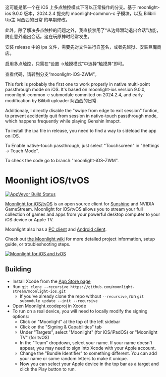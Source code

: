 这可能是第一个在 iOS 上多点触控模式下可以正常操作的分支。基于 moonlight-ios 9.0.0 版本，2024.2.4 提交的 moonlight-common-c 子模块，以及 Bilibili Up主 阿西西的日常 的早期修改。

此外，除了解决多点触控的问题之外，我直接禁用了“从边缘滑动退出会话”功能，防止意外退出会话。这在玩原神时经常发生。

安装 release 中的 ipa 文件，需要先对文件进行自签名，或者先越狱、安装巨魔商店。

启用多点触控，只需在“设置 ->触摸模式”中选择“触摸屏”即可。

查看代码，请转到分支“moonlight-iOS-ZWM”。



This fork is probably the first one to work properly in native multi-point passthrough mode on iOS. It's based on moonlight-ios version 9.0.0, moonlight-common-c submodule commited on 2024.2.4, and early modification by Bilibili uploader 阿西西的日常. 

Additionaly, I directly disable the "swipe from edge to exit session" funtion, to prevent accidently quit from session in native-touch passthrough mode, which happens frequently while playing Genshin Imapct.

To install the ipa file in release, you need to find a way to sideload the app on iOS.

To Enable native-touch passthrough, just select "Touchscreen" in "Settings -> Touch Mode".

To check the code go to branch "moonlight-iOS-ZWM".


# Moonlight iOS/tvOS

[![AppVeyor Build Status](https://ci.appveyor.com/api/projects/status/kwv8vpwr457lqn25/branch/master?svg=true)](https://ci.appveyor.com/project/cgutman/moonlight-ios/branch/master)

[Moonlight for iOS/tvOS](https://moonlight-stream.org) is an open source client for [Sunshine](https://github.com/LizardByte/Sunshine) and NVIDIA GameStream. Moonlight for iOS/tvOS allows you to stream your full collection of games and apps from your powerful desktop computer to your iOS device or Apple TV.

Moonlight also has a [PC client](https://github.com/moonlight-stream/moonlight-qt) and [Android client](https://github.com/moonlight-stream/moonlight-android).

Check out [the Moonlight wiki](https://github.com/moonlight-stream/moonlight-docs/wiki) for more detailed project information, setup guide, or troubleshooting steps.

[![Moonlight for iOS and tvOS](https://moonlight-stream.org/images/App_Store_Badge_135x40.svg)](https://apps.apple.com/us/app/moonlight-game-streaming/id1000551566)

## Building
* Install Xcode from the [App Store page](https://apps.apple.com/us/app/xcode/id497799835)
* Run `git clone --recursive https://github.com/moonlight-stream/moonlight-ios.git`
  *  If you've already clone the repo without `--recursive`, run `git submodule update --init --recursive`
* Open Moonlight.xcodeproj in Xcode
* To run on a real device, you will need to locally modify the signing options:
    * Click on "Moonlight" at the top of the left sidebar
    * Click on the "Signing & Capabilities" tab
    * Under "Targets", select "Moonlight" (for iOS/iPadOS) or "Moonlight TV" (for tvOS)
    * In the "Team" dropdown, select your name. If your name doesn't appear, you may need to sign into Xcode with your Apple account.
    * Change the "Bundle Identifier" to something different. You can add your name or some random letters to make it unique.
    * Now you can select your Apple device in the top bar as a target and click the Play button to run.
